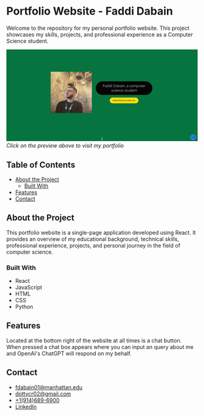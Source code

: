 # Portfolio Website - Faddi Dabain

Welcome to the repository for my personal portfolio website. This project showcases my skills, projects, and professional experience as a Computer Science student.

[<img src="./vite-project/src/assets/images/SitePreview.png">](https://dabainfolio.web.app/)
*Click on the preview above to visit my portfolio*

## Table of Contents

- [About the Project](#about-the-project)
  - [Built With](#built-with)
- [Features](#features)
- [Contact](#contact)

## About the Project

This portfolio website is a single-page application developed using React. It provides an overview of my educational background, technical skills, professional experience, projects, and personal journey in the field of computer science.

### Built With

- React
- JavaScript
- HTML
- CSS
- Python

## Features

Located at the bottom right of the website at all times is a chat button. When pressed a chat box appears where you can input an query about me and OpenAI's ChatGPT will respond on my behalf.

## Contact

- [fdabain01@manhattan.edu](mailto:fdabain01@manhattan.edu)
- [dottycr02@gmail.com](mailto:dottycr02@gmail.com)
- [+1(914)689-6900](tel:+19146896900)
- [LinkedIn](https://www.linkedin.com/in/faddi-dabain-556698171/)
